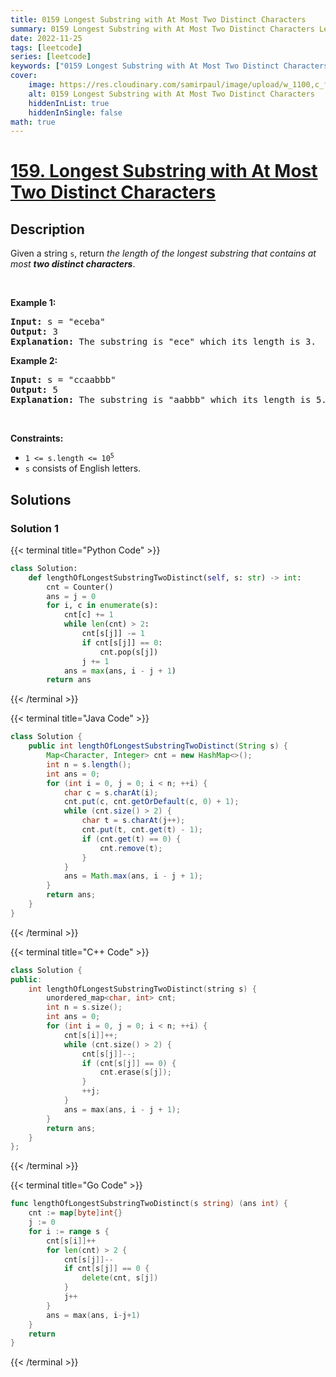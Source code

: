 ```yaml
---
title: 0159 Longest Substring with At Most Two Distinct Characters
summary: 0159 Longest Substring with At Most Two Distinct Characters LeetCode Solution Explained
date: 2022-11-25
tags: [leetcode]
series: [leetcode]
keywords: ["0159 Longest Substring with At Most Two Distinct Characters LeetCode Solution Explained in all languages", "0159 Longest Substring with At Most Two Distinct Characters", "LeetCode", "leetcode solution in Python3 C++ Java Go PHP Ruby Swift TypeScript Rust C# JavaScript C", "GeeksforGeeks", "InterviewBit", "Coding Ninjas", "HackerRank", "HackerEarth", "CodeChef", "TopCoder", "AlgoExpert", "freeCodeCamp", "Codeforces", "GitHub", "AtCoder", "Samir Paul"]
cover:
    image: https://res.cloudinary.com/samirpaul/image/upload/w_1100,c_fit,co_rgb:FFFFFF,l_text:Arial_75_bold:0159 Longest Substring with At Most Two Distinct Characters - Solution Explained/problem-solving.webp
    alt: 0159 Longest Substring with At Most Two Distinct Characters
    hiddenInList: true
    hiddenInSingle: false
math: true
---
```



# [159. Longest Substring with At Most Two Distinct Characters](https://leetcode.com/problems/longest-substring-with-at-most-two-distinct-characters)


## Description

<p>Given a string <code>s</code>, return <em>the length of the longest </em><span data-keyword="substring-nonempty"><em>substring</em></span><em> that contains at most <strong>two distinct characters</strong></em>.</p>

<p>&nbsp;</p>
<p><strong class="example">Example 1:</strong></p>

<pre>
<strong>Input:</strong> s = &quot;eceba&quot;
<strong>Output:</strong> 3
<strong>Explanation:</strong> The substring is &quot;ece&quot; which its length is 3.
</pre>

<p><strong class="example">Example 2:</strong></p>

<pre>
<strong>Input:</strong> s = &quot;ccaabbb&quot;
<strong>Output:</strong> 5
<strong>Explanation:</strong> The substring is &quot;aabbb&quot; which its length is 5.
</pre>

<p>&nbsp;</p>
<p><strong>Constraints:</strong></p>

<ul>
	<li><code>1 &lt;= s.length &lt;= 10<sup>5</sup></code></li>
	<li><code>s</code> consists of English letters.</li>
</ul>

## Solutions

### Solution 1

<!-- tabs:start -->

{{< terminal title="Python Code" >}}
```python
class Solution:
    def lengthOfLongestSubstringTwoDistinct(self, s: str) -> int:
        cnt = Counter()
        ans = j = 0
        for i, c in enumerate(s):
            cnt[c] += 1
            while len(cnt) > 2:
                cnt[s[j]] -= 1
                if cnt[s[j]] == 0:
                    cnt.pop(s[j])
                j += 1
            ans = max(ans, i - j + 1)
        return ans
```
{{< /terminal >}}

{{< terminal title="Java Code" >}}
```java
class Solution {
    public int lengthOfLongestSubstringTwoDistinct(String s) {
        Map<Character, Integer> cnt = new HashMap<>();
        int n = s.length();
        int ans = 0;
        for (int i = 0, j = 0; i < n; ++i) {
            char c = s.charAt(i);
            cnt.put(c, cnt.getOrDefault(c, 0) + 1);
            while (cnt.size() > 2) {
                char t = s.charAt(j++);
                cnt.put(t, cnt.get(t) - 1);
                if (cnt.get(t) == 0) {
                    cnt.remove(t);
                }
            }
            ans = Math.max(ans, i - j + 1);
        }
        return ans;
    }
}
```
{{< /terminal >}}

{{< terminal title="C++ Code" >}}
```cpp
class Solution {
public:
    int lengthOfLongestSubstringTwoDistinct(string s) {
        unordered_map<char, int> cnt;
        int n = s.size();
        int ans = 0;
        for (int i = 0, j = 0; i < n; ++i) {
            cnt[s[i]]++;
            while (cnt.size() > 2) {
                cnt[s[j]]--;
                if (cnt[s[j]] == 0) {
                    cnt.erase(s[j]);
                }
                ++j;
            }
            ans = max(ans, i - j + 1);
        }
        return ans;
    }
};
```
{{< /terminal >}}

{{< terminal title="Go Code" >}}
```go
func lengthOfLongestSubstringTwoDistinct(s string) (ans int) {
	cnt := map[byte]int{}
	j := 0
	for i := range s {
		cnt[s[i]]++
		for len(cnt) > 2 {
			cnt[s[j]]--
			if cnt[s[j]] == 0 {
				delete(cnt, s[j])
			}
			j++
		}
		ans = max(ans, i-j+1)
	}
	return
}
```
{{< /terminal >}}

<!-- tabs:end -->

<!-- end -->
